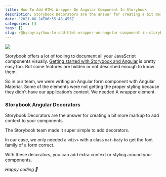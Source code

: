 ```yaml
---
title: How To Add HTML Wrapper On Angular Component In Storybook
description: Storybook Decorators are the answer for creating a bit more markup
date: '2021-08-24T06:55:48.455Z'
categories: []
tags: []
slug: /@byrayray/how-to-add-html-wrapper-on-angular-component-in-storybook-d7091f9f17e0
---
```


![](/images/0__yKTtL__zPD8SMnw5f.jpg)

Storybook offers a lot of tooling to document all your JavaScript components visually. [Getting started with Storybook and Angular](https://storybook.js.org/docs/angular/get-started/introduction) is pretty easy too. But some features are hidden or not described enough to know them.

So in our team, we were writing an Angular form component with Angular Material. Some of the elements were not getting the proper styling because they didn’t have our application’s context. We needed A wrapper element.

### Storybook Angular Decorators

Storybook Decorators are the answer for creating a bit more markup to add context to your components.

The Storybook team made it super simple to add decorators.

In our case, we only needed a `<div>` with a class `mat-body` to get the font family of a form correct.

With these decorators, you can add extra context or styling around your components.



_Happy coding 🚀_